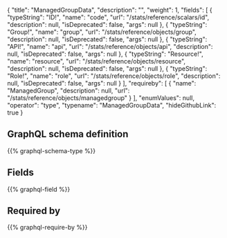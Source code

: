{
  "title": "ManagedGroupData",
  "description": "",
  "weight": 1,
  "fields": [
    {
      "typeString": "ID!",
      "name": "code",
      "url": "/stats/reference/scalars/id",
      "description": null,
      "isDeprecated": false,
      "args": null
    },
    {
      "typeString": "Group!",
      "name": "group",
      "url": "/stats/reference/objects/group",
      "description": null,
      "isDeprecated": false,
      "args": null
    },
    {
      "typeString": "API!",
      "name": "api",
      "url": "/stats/reference/objects/api",
      "description": null,
      "isDeprecated": false,
      "args": null
    },
    {
      "typeString": "Resource!",
      "name": "resource",
      "url": "/stats/reference/objects/resource",
      "description": null,
      "isDeprecated": false,
      "args": null
    },
    {
      "typeString": "Role!",
      "name": "role",
      "url": "/stats/reference/objects/role",
      "description": null,
      "isDeprecated": false,
      "args": null
    }
  ],
  "requireby": [
    {
      "name": "ManagedGroup",
      "description": null,
      "url": "/stats/reference/objects/managedgroup"
    }
  ],
  "enumValues": null,
  "operator": "type",
  "typename": "ManagedGroupData",
  "hideGithubLink": true
}
## GraphQL schema definition

{{% graphql-schema-type %}}

## Fields

{{% graphql-field %}}

## Required by

{{% graphql-require-by %}}
